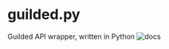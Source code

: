 # guilded.py
Guilded API wrapper, written in Python
![docs](https://guildedpy.readthedocs.io/en/latest/?badge=latest)
